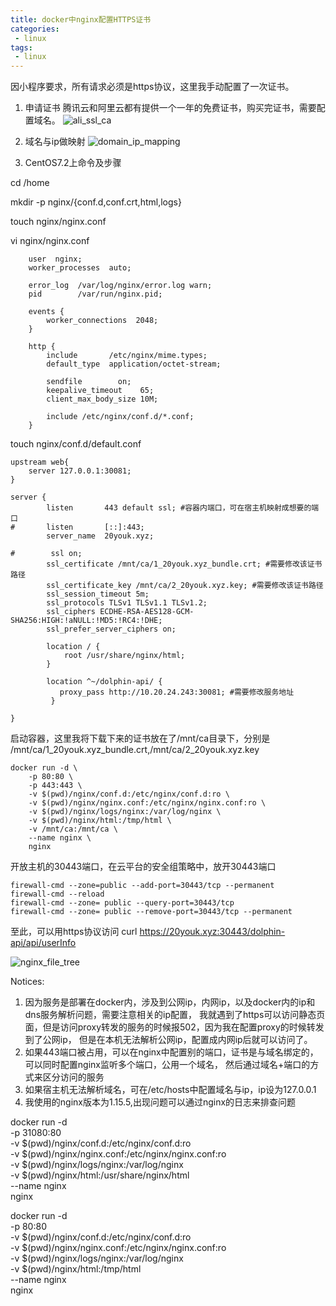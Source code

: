 ```yaml
---
title: docker中nginx配置HTTPS证书
categories:
 - linux
tags:
 - linux
---
```


 因小程序要求，所有请求必须是https协议，这里我手动配置了一次证书。
 
1. 申请证书
腾讯云和阿里云都有提供一个一年的免费证书，购买完证书，需要配置域名。
![ali_ssl_ca](https://raw.githubusercontent.com/xuguangwu/blog/master/_posts/images/ali_ssl_ca.png)

2. 域名与ip做映射
![domain_ip_mapping](https://raw.githubusercontent.com/xuguangwu/blog/master/_posts/images/domain_ip_mapping.png)

3. CentOS7.2上命令及步骤

cd /home

mkdir -p nginx/{conf.d,conf.crt,html,logs}

touch nginx/nginx.conf

vi nginx/nginx.conf
````
    user  nginx;
    worker_processes  auto;
    
    error_log  /var/log/nginx/error.log warn;
    pid        /var/run/nginx.pid;
    
    events {
        worker_connections  2048;
    }
    
    http {
        include       /etc/nginx/mime.types;
        default_type  application/octet-stream;
    
        sendfile        on;
        keepalive_timeout    65;
        client_max_body_size 10M;
    
        include /etc/nginx/conf.d/*.conf;
    }
````

touch nginx/conf.d/default.conf
````
upstream web{
    server 127.0.0.1:30081;
}

server {
        listen       443 default ssl; #容器内端口，可在宿主机映射成想要的端口
#       listen       [::]:443;
        server_name  20youk.xyz;

#        ssl on;
        ssl_certificate /mnt/ca/1_20youk.xyz_bundle.crt; #需要修改该证书路径
        ssl_certificate_key /mnt/ca/2_20youk.xyz.key; #需要修改该证书路径
        ssl_session_timeout 5m;
        ssl_protocols TLSv1 TLSv1.1 TLSv1.2;
        ssl_ciphers ECDHE-RSA-AES128-GCM-SHA256:HIGH:!aNULL:!MD5:!RC4:!DHE;
        ssl_prefer_server_ciphers on;

        location / {
            root /usr/share/nginx/html;
        }

        location ^~/dolphin-api/ {
           proxy_pass http://10.20.24.243:30081; #需要修改服务地址
         }

}
````

启动容器，这里我将下载下来的证书放在了/mnt/ca目录下，分别是
/mnt/ca/1_20youk.xyz_bundle.crt,/mnt/ca/2_20youk.xyz.key
````
docker run -d \
    -p 80:80 \
    -p 443:443 \
    -v $(pwd)/nginx/conf.d:/etc/nginx/conf.d:ro \
    -v $(pwd)/nginx/nginx.conf:/etc/nginx/nginx.conf:ro \
    -v $(pwd)/nginx/logs/nginx:/var/log/nginx \
    -v $(pwd)/nginx/html:/tmp/html \
    -v /mnt/ca:/mnt/ca \
    --name nginx \
    nginx
````



开放主机的30443端口，在云平台的安全组策略中，放开30443端口
````
firewall-cmd --zone=public --add-port=30443/tcp --permanent
firewall-cmd --reload
firewall-cmd --zone= public --query-port=30443/tcp
firewall-cmd --zone= public --remove-port=30443/tcp --permanent
````

至此，可以用https协议访问
curl https://20youk.xyz:30443/dolphin-api/api/userInfo


![nginx_file_tree](https://raw.githubusercontent.com/xuguangwu/blog/master/_posts/images/nginx_file_tree.png)


Notices:
1. 因为服务是部署在docker内，涉及到公网ip，内网ip，以及docker内的ip和dns服务解析问题，需要注意相关的ip配置，
我就遇到了https可以访问静态页面，但是访问proxy转发的服务的时候报502，因为我在配置proxy的时候转发到了公网ip，
但是在本机无法解析公网ip，配置成内网ip后就可以访问了。
2. 如果443端口被占用，可以在nginx中配置别的端口，证书是与域名绑定的，可以同时配置nginx监听多个端口，公用一个域名，
然后通过域名+端口的方式来区分访问的服务
3. 如果宿主机无法解析域名，可在/etc/hosts中配置域名与ip，ip设为127.0.0.1
4. 我使用的nginx版本为1.15.5,出现问题可以通过nginx的日志来排查问题



docker run -d \
    -p 31080:80 \
    -v $(pwd)/nginx/conf.d:/etc/nginx/conf.d:ro \
    -v $(pwd)/nginx/nginx.conf:/etc/nginx/nginx.conf:ro \
    -v $(pwd)/nginx/logs/nginx:/var/log/nginx \
    -v $(pwd)/nginx/html:/usr/share/nginx/html \
    --name nginx \
    nginx
    
docker run -d \
    -p 80:80 \
    -v $(pwd)/nginx/conf.d:/etc/nginx/conf.d:ro \
    -v $(pwd)/nginx/nginx.conf:/etc/nginx/nginx.conf:ro \
    -v $(pwd)/nginx/logs/nginx:/var/log/nginx \
    -v $(pwd)/nginx/html:/tmp/html \
    --name nginx \
    nginx